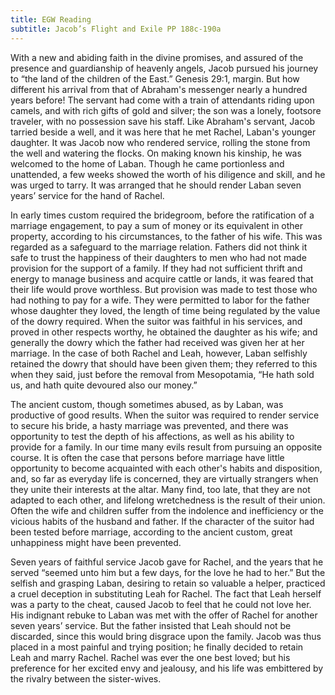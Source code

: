 ```yaml
---
title: EGW Reading
subtitle: Jacob’s Flight and Exile PP 188c-190a
---
```


With a new and abiding faith in the divine promises, and assured of the presence and guardianship of heavenly angels, Jacob pursued his journey to “the land of the children of the East.” Genesis 29:1, margin. But how different his arrival from that of Abraham's messenger nearly a hundred years before! The servant had come with a train of attendants riding upon camels, and with rich gifts of gold and silver; the son was a lonely, footsore traveler, with no possession save his staff. Like Abraham's servant, Jacob tarried beside a well, and it was here that he met Rachel, Laban's younger daughter. It was Jacob now who rendered service, rolling the stone from the well and watering the flocks. On making known his kinship, he was welcomed to the home of Laban. Though he came portionless and unattended, a few weeks showed the worth of his diligence and skill, and he was urged to tarry. It was arranged that he should render Laban seven years’ service for the hand of Rachel.

In early times custom required the bridegroom, before the ratification of a marriage engagement, to pay a sum of money or its equivalent in other property, according to his circumstances, to the father of his wife. This was regarded as a safeguard to the marriage relation. Fathers did not think it safe to trust the happiness of their daughters to men who had not made provision for the support of a family. If they had not sufficient thrift and energy to manage business and acquire cattle or lands, it was feared that their life would prove worthless. But provision was made to test those who had nothing to pay for a wife. They were permitted to labor for the father whose daughter they loved, the length of time being regulated by the value of the dowry required. When the suitor was faithful in his services, and proved in other respects worthy, he obtained the daughter as his wife; and generally the dowry which the father had received was given her at her marriage. In the case of both Rachel and Leah, however, Laban selfishly retained the dowry that should have been given them; they referred to this when they said, just before the removal from Mesopotamia, “He hath sold us, and hath quite devoured also our money.”

The ancient custom, though sometimes abused, as by Laban, was productive of good results. When the suitor was required to render service to secure his bride, a hasty marriage was prevented, and there was opportunity to test the depth of his affections, as well as his ability to provide for a family. In our time many evils result from pursuing an opposite course. It is often the case that persons before marriage have little opportunity to become acquainted with each other's habits and disposition, and, so far as everyday life is concerned, they are virtually strangers when they unite their interests at the altar. Many find, too late, that they are not adapted to each other, and lifelong wretchedness is the result of their union. Often the wife and children suffer from the indolence and inefficiency or the vicious habits of the husband and father. If the character of the suitor had been tested before marriage, according to the ancient custom, great unhappiness might have been prevented.

Seven years of faithful service Jacob gave for Rachel, and the years that he served “seemed unto him but a few days, for the love he had to her.” But the selfish and grasping Laban, desiring to retain so valuable a helper, practiced a cruel deception in substituting Leah for Rachel. The fact that Leah herself was a party to the cheat, caused Jacob to feel that he could not love her. His indignant rebuke to Laban was met with the offer of Rachel for another seven years’ service. But the father insisted that Leah should not be discarded, since this would bring disgrace upon the family. Jacob was thus placed in a most painful and trying position; he finally decided to retain Leah and marry Rachel. Rachel was ever the one best loved; but his preference for her excited envy and jealousy, and his life was embittered by the rivalry between the sister-wives.